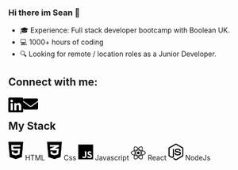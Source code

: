 ### Hi there im Sean 👋

- 🎓 Experience: Full stack developer bootcamp with Boolean UK.</li>
- 💻 1000+ hours of coding</li>
- 🔍 Looking for remote / location roles as a Junior Developer.</li>

## Connect with me:

[<img align="left" alt="socialImage" fill="blue" width="30px" src="images/linkedin-brands.svg"/>][linkedin]
[<img align="left" alt="emailImage" width="30px" src="images/envelope-solid.svg"/>][email]

<Br>

## My Stack

<span>
<img  alt="htmlImage" fill="blue" width="30px" src="images/html5-brands.svg"/> <span >HTML</span>
</span>
<span>
<img  alt="cssImage" fill="blue" width="30px" src="images/css3-alt-brands.svg"/> <span>Css</span>
</span>
<span>
<img  alt="javascriptImage" fill="blue" width="30px" src="images/js-brands.svg"/> <span>Javascript</span>
</span>
<span>
<img  alt="reactImage" fill="blue" width="30px" src="images/react-brands.svg"/> <span>React</span>
</span>
<span>
<img  alt="nodeImage" fill="blue" width="30px" src="images/node-js-brands.svg"/> <span>NodeJs</span>
</span>

[linkedin]: https://www.linkedin.com/in/sean-davison-82521b151/
[email]: seandavison1998@hotmail.com
